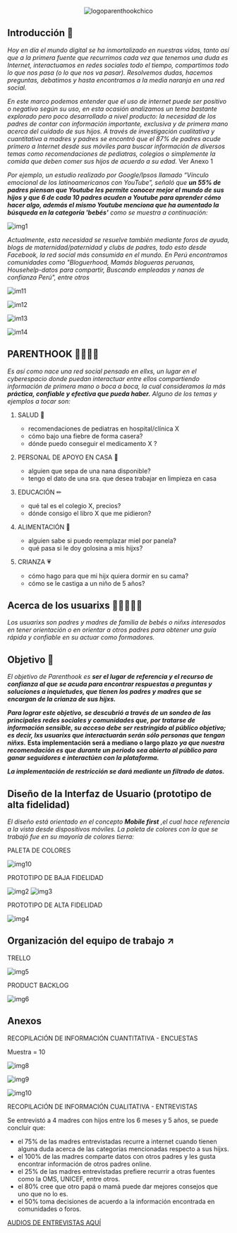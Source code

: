 <p align = "center"><img src="https://image.ibb.co/fuyVry/logoparenthookchico.png" alt="logoparenthookchico" border="0"></p>

## Introducción 👋

*Hoy en día el mundo digital se ha inmortalizado en nuestras vidas, tanto así que a la primera fuente que recurrimos cada vez que tenemos una duda es Internet, interactuamos en redes sociales todo el tiempo, compartimos todo lo que nos pasa (o lo que nos va pasar). Resolvemos dudas, hacemos preguntas, debatimos y hasta encontramos a la media naranja en una red social.*

*En este marco podemos entender que el uso de internet puede ser positivo o negativo según su uso, en esta ocasión analizamos un tema bastante explorado pero poco desarrollado a nivel producto: la necesidad de los padres de contar con información importante, exclusiva y de primera mano acerca del cuidado de sus hijos. A través de investigación cualitativa y cuantitativa a madres y padres se encontró que el 87% de padres acude primero a Internet desde sus móviles para buscar información de diversos temas como recomendaciones de pediatras, colegios o simplemente la comida que deben comer sus hijos de acuerdo a su edad.* Ver Anexo 1

*Por ejemplo, un estudio realizado por Google/Ipsos llamado “Vínculo emocional de los latinoamericanos con YouTube”, señaló que* ***un 55% de padres piensan que Youtube les permite conocer mejor el mundo de sus hijos y que 6 de cada 10 padres acuden a Youtube para aprender cómo hacer algo, además el mismo Youtube menciona que ha aumentado la búsqueda en la categoría 'bebés'*** *como se muestra a continuación:*

![img1](https://github.com/AilimMoscoso/lim-2018-05-bc-core-am-socialnetwork/blob/master/img/stadyoutube.jpg)


*Actualmente, esta necesidad se resuelve también mediante foros de ayuda, blogs de maternidad/paternidad y clubs de padres, todo esto desde Facebook, la red social más consumida en el mundo. En Perú encontramos comunidades como "Bloguerhood, Mamás blogueras peruanas, Househelp-datos para compartir, Buscando empleadas y nanas de confianza Perú", entre otros*

![im11](https://github.com/AilimMoscoso/lim-2018-05-bc-core-am-socialnetwork/blob/master/img/househelp.png)

![im12](https://github.com/AilimMoscoso/lim-2018-05-bc-core-am-socialnetwork/blob/master/img/hashtags.png)

![im13](https://github.com/AilimMoscoso/lim-2018-05-bc-core-am-socialnetwork/blob/master/img/hashtagslegal.png)

![im14](https://github.com/AilimMoscoso/lim-2018-05-bc-core-am-socialnetwork/blob/master/img/buscandoempynan.png)


## PARENTHOOK 👨🧒👧👩

*Es así como nace una red social pensado en ellxs, un lugar en el cyberespacio donde puedan interactuar entre ellos compartiendo información de primera mano o boca a boca, la cual consideramos la más* ***práctica, confiable y efectiva que pueda haber.*** *Alguno de los temas y ejemplos  a tocar son:*

1. SALUD 💉


   * recomendaciones de pediatras en hospital/clínica X
   * cómo bajo una fiebre de forma casera?
   * dónde puedo conseguir el medicamento X ?

2. PERSONAL DE APOYO EN CASA 🧤


   * alguien que sepa de una nana disponible?
   * tengo el dato de una sra. que desea trabajar en limpieza en casa

3. EDUCACIÓN ✏


   * qué tal es el colegio X, precios?
   * dónde consigo el libro X que me pidieron?

4. ALIMENTACIÓN 🍗


   * alguien sabe si puedo reemplazar miel por panela?
   * qué pasa si le doy golosina a mis hijxs?

5. CRIANZA 💗


   * cómo hago para que mi hijx quiera dormir en su cama?
   * cómo se le castiga a un niño de 5 años?    


## Acerca de los usuarixs 🤰🤱👫👬👭

*Los usuarixs son padres y madres de familia de bebés o niñxs interesados en tener orientación o en orientar a otros padres para obtener una guía rápida y confiable en su actuar como formadores.*

## Objetivo 📌

*El objetivo de Parenthook es* ***ser el lugar de referencia y el recurso de confianza al que se acuda para encontrar respuestas a preguntas y soluciones a inquietudes, que tienen los padres y madres que se encargan de la crianza de sus hijxs.***

***Para lograr este objetivo, se descubrió a través de un sondeo de las principales redes sociales y comunidades que, por tratarse de información sensible, su acceso debe ser restringido al público objetivo; es decir, lxs usuarixs que interactuarán serán sólo personas que tengan niñxs.*** __Esta implementación será a mediano o largo plazo__ ***ya que nuestra recomendación es que durante un periodo sea abierto al público para ganar seguidores e interactúen con la plataforma.***

***La implementación de restricción se dará mediante un filtrado de datos.***


## Diseño de la Interfaz de Usuario (prototipo de alta fidelidad)

*El diseño está orientado en el concepto* ***Mobile first*** *,el cual hace referencia a la vista desde dispositivos móviles. La paleta de colores con la que se trabajó fue en su mayoría de colores tierra:*

PALETA DE COLORES

![img10](https://github.com/AilimMoscoso/lim-2018-05-bc-core-am-socialnetwork/blob/master/img/paleta.png)


PROTOTIPO DE BAJA FIDELIDAD

![img2](https://github.com/AilimMoscoso/lim-2018-05-bc-core-am-socialnetwork/blob/master/img/sketch.jpg)
![img3](https://github.com/AilimMoscoso/lim-2018-05-bc-core-am-socialnetwork/blob/master/img/baja2.jpg)


PROTOTIPO DE ALTA FIDELIDAD 

![img4](https://github.com/AilimMoscoso/lim-2018-05-bc-core-am-socialnetwork/blob/master/img/prototipo.png)


## Organización del equipo de trabajo ↗

TRELLO

![img5](https://github.com/AilimMoscoso/lim-2018-05-bc-core-am-socialnetwork/blob/master/img/trello.png)

PRODUCT BACKLOG

![img6](https://github.com/AilimMoscoso/lim-2018-05-bc-core-am-socialnetwork/blob/master/img/backlog.jpg)


## Anexos

RECOPILACIÓN DE INFORMACIÓN CUANTITATIVA - ENCUESTAS

Muestra = 10

![img8](https://github.com/AilimMoscoso/lim-2018-05-bc-core-am-socialnetwork/blob/master/img/encuesta1.png)

![img9](https://github.com/AilimMoscoso/lim-2018-05-bc-core-am-socialnetwork/blob/master/img/encuesta2.png)

![img10](https://github.com/AilimMoscoso/lim-2018-05-bc-core-am-socialnetwork/blob/master/img/encuesta3.png)

RECOPILACIÓN DE INFORMACIÓN CUALITATIVA - ENTREVISTAS 

Se entrevistó a 4 madres con hijos entre los 6 meses y 5 años, se puede concluir que:

* el 75% de las madres entrevistadas recurre a internet cuando tienen alguna duda acerca de las categorías mencionadas respecto a sus hijxs.
* el 100% de las madres comparte datos con otros padres y les gusta encontrar información de otros padres online.
* el 25% de las madres entrevistadas prefiere recurrir a otras fuentes como la OMS, UNICEF, entre otros.
* el 80% cree que otro papá o mamá puede dar mejores consejos que uno que no lo es.
* el 50% toma decisiones de acuerdo a la información encontrada en comunidades o foros.

[AUDIOS DE ENTREVISTAS AQUÍ](https://drive.google.com/open?id=14-U-brk3cKIHu3FaF_tfrJ5wTddGhY5x)
